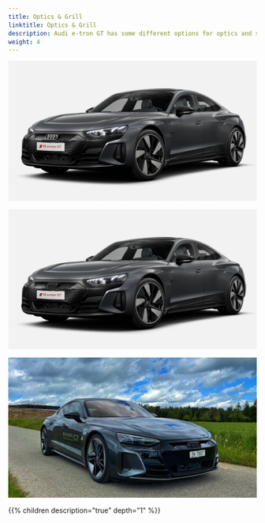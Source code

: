 ```yaml
---
title: Optics & Grill
linktitle: Optics & Grill
description: Audi e-tron GT has some different options for optics and single frame grill
weight: 4
---
```




![Standard optics - Daytona Pearl Grey](black1.jpg "Black optics")

![Standard optics - Daytona Pearl Grey](black.jpg "Black optics plus")

![Standard optics - Daytona Pearl Grey](daytonablackopticsplus.jpg "Carbon optics with black single frame grill and black rings")

{{% children description="true" depth="1" %}}
